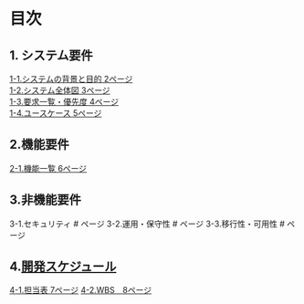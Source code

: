 # 目次
## 1. システム要件
[1-1.システムの背景と目的  2ページ](要求定義_システム要件_背景と目的.md)  
[1-2.システム全体図        3ページ](要件定義_システム要件_システム全体図.md)  
[1-3.要求一覧・優先度      4ページ](要件定義_システム要件_要求一覧・優先度.md)  
[1-4.ユースケース           5ページ](ユースケース図.pu)         
## 2.機能要件
[2-1.機能一覧       6ページ](要求定義_機能要件.md)             
## 3.非機能要件
3-1.セキュリティ            # ページ
3-2.運用・保守性            # ページ
3-3.移行性・可用性          # ページ
## 4.[開発スケジュール](要求定義_開発スケジュール.md)
[4-1.担当表  7ページ](要求定義_開発スケジュール_担当割.md)
[4-2.WBS　8ページ](要求定義_開発スケジュール_WBS.md)